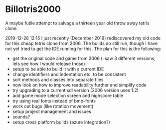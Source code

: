 # Billotris2000
A maybe futile attempt to salvage a thirteen year old throw away tetris clone.

2019-12-28 12:15
I just recently (December 2019) rediscovered my old code for this cheap tetris clone from 2006.
The builds do still run, though I have not yet tried to get the IDE running for this.
The plan for this is the following:

- get the original code and game from 2006 (i saw 3 different versions, lets see how I would release those)
- setup to be able to build it with a current IDE
- change identifiers and indentation etc. to be consistent
- sort methods and classes into separate files
- now look on how to improve readability further and simplify code
- try upgrading to a current sdl version (2006 version uses  1.2)
- add game mode selection screen and highscore table
- try using real fonts instead of bmp-fonts
- work out bugs (like rotation movement)
- setup project management and issues
- sounds?
- setup cross platform builds (azure integration?)
